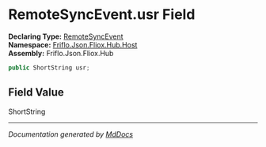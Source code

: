 ﻿<!--  
  <auto-generated>   
    The contents of this file were generated by a tool.  
    Changes to this file may be list if the file is regenerated  
  </auto-generated>   
-->

# RemoteSyncEvent.usr Field

**Declaring Type:** [RemoteSyncEvent](../index.md)  
**Namespace:** [Friflo.Json.Fliox.Hub.Host](../../index.md)  
**Assembly:** Friflo.Json.Fliox.Hub

```csharp
public ShortString usr;
```

## Field Value

ShortString

___

*Documentation generated by [MdDocs](https://github.com/ap0llo/mddocs)*

